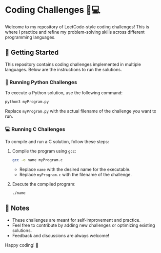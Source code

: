 # Coding Challenges 🧠💻

Welcome to my repository of LeetCode-style coding challenges! This is where I practice and refine my problem-solving skills across different programming languages.

## 🚀 Getting Started
This repository contains coding challenges implemented in multiple languages. Below are the instructions to run the solutions.

### 🐍 Running Python Challenges
To execute a Python solution, use the following command:
```sh
python3 myProgram.py
```
Replace `myProgram.py` with the actual filename of the challenge you want to run.

### 💻 Running C Challenges
To compile and run a C solution, follow these steps:

1. Compile the program using `gcc`:
   ```sh
   gcc -o name myProgram.c
   ```
   - Replace `name` with the desired name for the executable.
   - Replace `myProgram.c` with the filename of the challenge.

2. Execute the compiled program:
   ```sh
   ./name
   ```

## 📌 Notes
- These challenges are meant for self-improvement and practice.
- Feel free to contribute by adding new challenges or optimizing existing solutions.
- Feedback and discussions are always welcome!

Happy coding! 🚀


